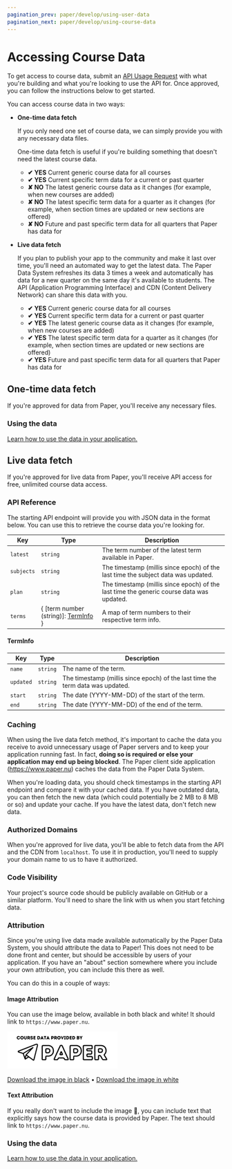 ```yaml
---
pagination_prev: paper/develop/using-user-data
pagination_next: paper/develop/using-course-data
---
```


# Accessing Course Data

To get access to course data, submit an [API Usage Request](https://forms.dilanxd.com/paper-support?t=API+Usage+Request) with what you're building and what you're looking to use the API for. Once approved, you can follow the instructions below to get started.

You can access course data in two ways:

- **One-time data fetch**

  If you only need one set of course data, we can simply provide you with any necessary data files.

  One-time data fetch is useful if you're building something that doesn't need the latest course data.

  - **✔ YES** Current generic course data for all courses
  - **✔ YES** Current specific term data for a current or past quarter
  - **✘ NO** The latest generic course data as it changes (for example, when new courses are added)
  - **✘ NO** The latest specific term data for a quarter as it changes (for example, when section times are updated or new sections are offered)
  - **✘ NO** Future and past specific term data for all quarters that Paper has data for

- **Live data fetch**

  If you plan to publish your app to the community and make it last over time, you'll need an automated way to get the latest data. The Paper Data System refreshes its data 3 times a week and automatically has data for a new quarter on the same day it's available to students. The API (Application Programming Interface) and CDN (Content Delivery Network) can share this data with you.

  - **✔ YES** Current generic course data for all courses
  - **✔ YES** Current specific term data for a current or past quarter
  - **✔ YES** The latest generic course data as it changes (for example, when new courses are added)
  - **✔ YES** The latest specific term data for a quarter as it changes (for example, when section times are updated or new sections are offered)
  - **✔ YES** Future and past specific term data for all quarters that Paper has data for

## One-time data fetch

If you're approved for data from Paper, you'll receive any necessary files.

### Using the data

[Learn how to use the data in your application.](./using-course-data.md)

## Live data fetch

If you're approved for live data from Paper, you'll receive API access for free, unlimited course data access.

### API Reference

The starting API endpoint will provide you with JSON data in the format below. You can use this to retrieve the course data you're looking for.

| Key        | Type                                                  | Description                                                                              |
| ---------- | ----------------------------------------------------- | ---------------------------------------------------------------------------------------- |
| `latest`   | `string`                                              | The term number of the latest term available in Paper.                                   |
| `subjects` | `string`                                              | The timestamp (millis since epoch) of the last time the subject data was updated.        |
| `plan`     | `string`                                              | The timestamp (millis since epoch) of the last time the generic course data was updated. |
| `terms`    | \{ \[term number (string)\]: [TermInfo](#terminfo) \} | A map of term numbers to their respective term info.                                     |

#### TermInfo

| Key       | Type     | Description                                                                    |
| --------- | -------- | ------------------------------------------------------------------------------ |
| `name`    | `string` | The name of the term.                                                          |
| `updated` | `string` | The timestamp (millis since epoch) of the last time the term data was updated. |
| `start`   | `string` | The date (YYYY-MM-DD) of the start of the term.                                |
| `end`     | `string` | The date (YYYY-MM-DD) of the end of the term.                                  |

### Caching

When using the live data fetch method, it's important to cache the data you receive to avoid unnecessary usage of Paper servers and to keep your application running fast. In fact, **doing so is required or else your application may end up being blocked**. The Paper client side application (https://www.paper.nu) caches the data from the Paper Data System.

When you're loading data, you should check timestamps in the starting API endpoint and compare it with your cached data. If you have outdated data, you can then fetch the new data (which could potentially be 2 MB to 8 MB or so) and update your cache. If you have the latest data, don't fetch new data.

### Authorized Domains

When you're approved for live data, you'll be able to fetch data from the API and the CDN from `localhost`. To use it in production, you'll need to supply your domain name to us to have it authorized.

### Code Visibility

Your project's source code should be publicly available on GitHub or a similar platform. You'll need to share the link with us when you start fetching data.

### Attribution

Since you're using live data made available automatically by the Paper Data System, you should attribute the data to Paper! This does not need to be done front and center, but should be accessible by users of your application. If you have an "about" section somewhere where you include your own attribution, you can include this there as well.

You can do this in a couple of ways:

#### Image Attribution

You can use the image below, available in both black and white! It should link to `https://www.paper.nu`.

[<img src="/assets/paper-data-attribution-black.png" width="256"/>](https://www.paper.nu)

[Download the image in black](/assets/paper-data-attribution-black.png) • [Download the image in white](/assets/paper-data-attribution-white.png)

#### Text Attribution

If you really don't want to include the image 🥺, you can include text that explicitly says how the course data is provided by Paper. The text should link to `https://www.paper.nu`.

### Using the data

[Learn how to use the data in your application.](./using-course-data.md)

